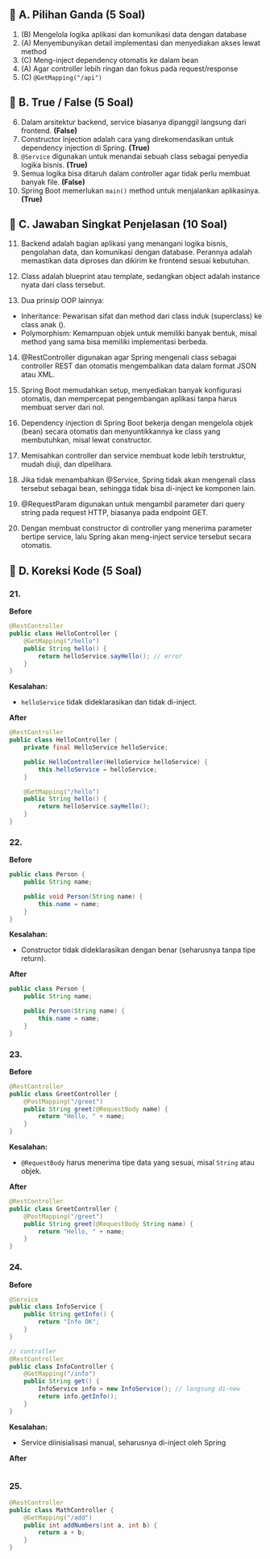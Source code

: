 ## 🔸 **A. Pilihan Ganda (5 Soal)**

1. (B) Mengelola logika aplikasi dan komunikasi data dengan database
2. (A) Menyembunyikan detail implementasi dan menyediakan akses lewat method
3. (C) Meng-inject dependency otomatis ke dalam bean
4. (A) Agar controller lebih ringan dan fokus pada request/response
5. (C) `@GetMapping("/api")`

## 🔸 **B. True / False (5 Soal)**

6. Dalam arsitektur backend, service biasanya dipanggil langsung dari frontend. **(False)**
7. Constructor Injection adalah cara yang direkomendasikan untuk dependency injection di Spring. **(True)**
8. `@Service` digunakan untuk menandai sebuah class sebagai penyedia logika bisnis. **(True)**
9. Semua logika bisa ditaruh dalam controller agar tidak perlu membuat banyak file. **(False)**
10. Spring Boot memerlukan `main()` method untuk menjalankan aplikasinya. **(True)**

## 🔸 **C. Jawaban Singkat Penjelasan (10 Soal)**

11. Backend adalah bagian aplikasi yang menangani logika bisnis, pengolahan data, dan komunikasi dengan database. Perannya adalah memastikan data diproses dan dikirim ke frontend sesuai kebutuhan.

12. Class adalah blueprint atau template, sedangkan object adalah instance nyata dari class tersebut.

13. Dua prinsip OOP lainnya:
 - Inheritance: Pewarisan sifat dan method dari class induk (superclass) ke class anak ().
 - Polymorphism: Kemampuan objek untuk memiliki banyak bentuk, misal method yang sama bisa memiliki implementasi berbeda.

14. @RestController digunakan agar Spring mengenali class sebagai controller REST dan otomatis mengembalikan data dalam format JSON atau XML.

15. Spring Boot memudahkan setup, menyediakan banyak konfigurasi otomatis, dan mempercepat pengembangan aplikasi tanpa harus membuat server dari nol.

16. Dependency injection di Spring Boot bekerja dengan mengelola objek (bean) secara otomatis dan menyuntikkannya ke class yang membutuhkan, misal lewat constructor.

17. Memisahkan controller dan service membuat kode lebih terstruktur, mudah diuji, dan dipelihara.

18. Jika tidak menambahkan @Service, Spring tidak akan mengenali class tersebut sebagai bean, sehingga tidak bisa di-inject ke komponen lain.

19. @RequestParam digunakan untuk mengambil parameter dari query string pada request HTTP, biasanya pada endpoint GET.

20. Dengan membuat constructor di controller yang menerima parameter bertipe service, lalu Spring akan meng-inject service tersebut secara otomatis. 

## 🔸 **D. Koreksi Kode (5 Soal)**

### 21.
**Before**
```java
@RestController
public class HelloController {
    @GetMapping("/hello")
    public String hello() {
        return helloService.sayHello(); // error
    }
}
```
**Kesalahan:**
- `helloService` tidak dideklarasikan dan tidak di-inject.

**After**
```java
@RestController
public class HelloController {
    private final HelloService helloService;

    public HelloController(HelloService helloService) {
        this.helloService = helloService;
    }

    @GetMapping("/hello")
    public String hello() {
        return helloService.sayHello();
    }
}
```

### 22.
**Before**
```java
public class Person {
    public String name;

    public void Person(String name) {
        this.name = name;
    }
}
```
**Kesalahan:**
- Constructor tidak dideklarasikan dengan benar (seharusnya tanpa tipe return).

**After**
```java
public class Person {
    public String name;

    public Person(String name) {
        this.name = name;
    }
}
```

### 23.
**Before**
```java
@RestController
public class GreetController {
    @PostMapping("/greet")
    public String greet(@RequestBody name) {
        return "Hello, " + name;
    }
}
```
**Kesalahan:**
- `@RequestBody` harus menerima tipe data yang sesuai, misal `String` atau objek.

**After**
```java
@RestController
public class GreetController {
    @PostMapping("/greet")
    public String greet(@RequestBody String name) {
        return "Hello, " + name;
    }
}
```

### 24.
**Before**

```java
@Service
public class InfoService {
    public String getInfo() {
        return "Info OK";
    }
}

// controller
@RestController
public class InfoController {
    @GetMapping("/info")
    public String get() {
        InfoService info = new InfoService(); // langsung di-new
        return info.getInfo();
    }
}
```
**Kesalahan:**
- Service diinisialisasi manual, seharusnya di-inject oleh Spring

**After**
```java
```
### 25.

```java
@RestController
public class MathController {
    @GetMapping("/add")
    public int addNumbers(int a, int b) {
        return a + b;
    }
}
```